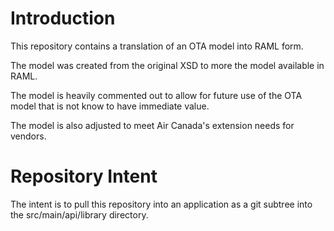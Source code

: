 # Introduction 
This repository contains a translation of an OTA model into RAML form.

The model was created from the original XSD to more the model available in RAML.

The model is heavily commented out to allow for future use of the OTA model
that is not know to have immediate value.

The model is also adjusted to meet Air Canada's extension needs for vendors.

# Repository Intent
The intent is to pull this repository into an application as a git subtree
into the src/main/api/library directory.
